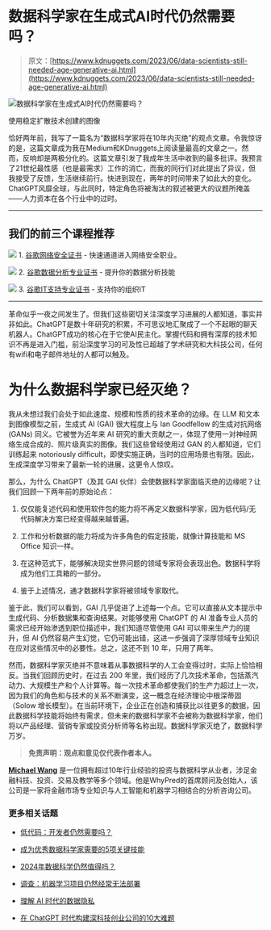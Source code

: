 # 数据科学家在生成式AI时代仍然需要吗？

> 原文：[https://www.kdnuggets.com/2023/06/data-scientists-still-needed-age-generative-ai.html](https://www.kdnuggets.com/2023/06/data-scientists-still-needed-age-generative-ai.html)

![数据科学家在生成式AI时代仍然需要吗？](../Images/c3ce00dac65af6ec09c4c21ad4b059e0.png)

使用稳定扩散技术创建的图像

恰好两年前，我写了一篇名为“数据科学家将在10年内灭绝”的观点文章。令我惊讶的是，这篇文章成为我在Medium和KDnuggets上阅读量最高的文章之一。然而，反响却是两极分化的。这篇文章引发了我成年生活中收到的最多批评。我预言了21世纪最性感（也是最需求）工作的消亡，而我的同行们对此提出了异议，但我接受了反馈，生活继续前行。快进到现在，两年的时间带来了如此大的变化。ChatGPT风靡全球，与此同时，特定角色将被淘汰的叙述被更大的议题所掩盖——人力资本在各个行业中的过时。

* * *

## 我们的前三个课程推荐

![](../Images/0244c01ba9267c002ef39d4907e0b8fb.png) 1\. [谷歌网络安全证书](https://www.kdnuggets.com/google-cybersecurity) - 快速通道进入网络安全职业。

![](../Images/e225c49c3c91745821c8c0368bf04711.png) 2\. [谷歌数据分析专业证书](https://www.kdnuggets.com/google-data-analytics) - 提升你的数据分析技能

![](../Images/0244c01ba9267c002ef39d4907e0b8fb.png) 3\. [谷歌IT支持专业证书](https://www.kdnuggets.com/google-itsupport) - 支持你的组织IT

* * *

革命似乎一夜之间发生了。但我们这些密切关注深度学习进展的人都知道，事实并非如此。ChatGPT是数十年研究的积累，不可思议地汇聚成了一个不起眼的聊天机器人。ChatGPT成功的核心在于它使AI民主化。掌握代码和拥有深厚的技术知识不再是进入门槛，前沿深度学习的可及性已超越了学术研究和大科技公司，任何有wifi和电子邮件地址的人都可以触及。

# 为什么数据科学家已经灭绝？

我从未想过我们会处于如此速度、规模和性质的技术革命的边缘。在 LLM 和文本到图像模型之前，生成式 AI (GAI) 很大程度上与 Ian Goodfellow 的生成对抗网络 (GANs) 同义。它被誉为近年来 AI 研究的重大贡献之一，体现了使用一对神经网络生成合成的、照片级真实的图像。我们这些曾经使用过 GAN 的人都知道，它们训练起来 notoriously difficult，即使实施正确，当时的应用场景也有限。因此，生成深度学习带来了最新一轮的进展，这更令人惊叹。

那么，为什么 ChatGPT（及其 GAI 伙伴）会使数据科学家面临灭绝的边缘呢？让我们回顾一下两年前的原始论点：

1.  仅仅能复述代码和使用软件包的能力将不再定义数据科学家，因为低代码/无代码解决方案已经变得越来越普遍。

1.  工作和分析数据的能力将成为许多角色的假定技能，就像计算技能和 MS Office 知识一样。

1.  在这种范式下，能够解决现实世界问题的领域专家将会表现出色。数据科学将成为他们工具箱的一部分。

1.  鉴于上述情况，通才数据科学家将被领域专家取代。

鉴于此，我们可以看到，GAI 几乎促进了上述每一个点。它可以直接从文本提示中生成代码、分析数据集和查询结果。对能够使用 ChatGPT 的 AI 准备专业人员的需求已经开始渗透到职位描述中，我们知道尽管使用 GAI 可以带来生产力的提升，但 AI 仍然容易产生幻觉，它仍可能出错，这进一步强调了深厚领域专业知识在应对这些情况中的必要性。总之，这还不到 10 年，只用了两年。

然而，数据科学家灭绝并不意味着从事数据科学的人工会变得过时，实际上恰恰相反。当我们回顾历史时，在过去 200 年里，我们经历了几次技术革命，包括蒸汽动力、大规模生产和个人计算等。每一次技术革命都使我们的生产力超过上一次，因为我们的角色和与技术的关系不断演变，这一概念在经济理论中根深蒂固（Solow 增长模型）。在当前环境下，企业正在创造和捕获比以往更多的数据，因此数据科学技能将始终有需求，但未来的数据科学家不会被称为数据科学家，他们将以产品经理、营销专家或投资分析师等名称出现。数据科学家灭绝了，数据科学万岁。

> **免责声明：观点和意见仅代表作者本人。**

**[Michael Wang](https://www.linkedin.com/in/michael-wang-9a78011b5/)** 是一位拥有超过10年行业经验的投资与数据科学从业者，涉足金融科技、投资、交易及教学等多个领域。他是WhyPred的首席顾问及创始人，该公司是一家将金融市场专业知识与人工智能和机器学习相结合的分析咨询公司。

### 更多相关话题

+   [低代码：开发者仍然需要吗？](https://www.kdnuggets.com/2022/04/low-code-developers-still-needed.html)

+   [成为优秀数据科学家需要的5项关键技能](https://www.kdnuggets.com/2021/12/5-key-skills-needed-become-great-data-scientist.html)

+   [2024年数据科学仍然值得吗？](https://www.kdnuggets.com/is-data-science-still-worth-it-in-2024)

+   [调查：机器学习项目仍然经常无法部署](https://www.kdnuggets.com/survey-machine-learning-projects-still-routinely-fail-to-deploy)

+   [理解 AI 时代的数据隐私](https://www.kdnuggets.com/understanding-data-privacy-in-the-age-of-ai)

+   [在 ChatGPT 时代构建深科技创业公司的10大难题](https://www.kdnuggets.com/2023/04/10-hurdles-building-deep-tech-startup-age-chatgpt.html)
